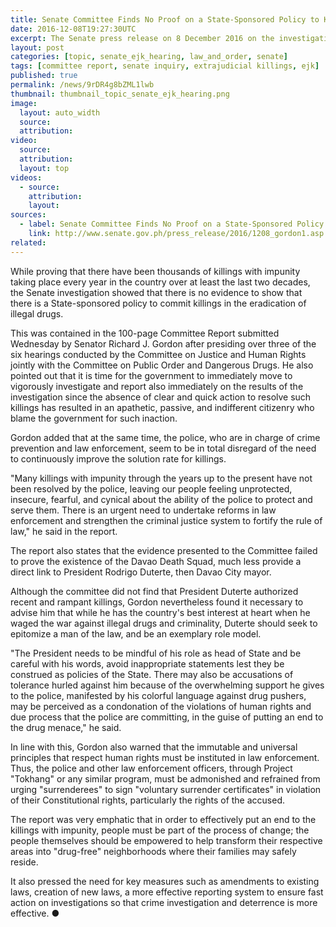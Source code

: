 ```yaml
---
title: Senate Committee Finds No Proof on a State-Sponsored Policy to Kill
date: 2016-12-08T19:27:30UTC
excerpt: The Senate press release on 8 December 2016 on the investigation in aid of legislation of the recent extrajudicial killings and summary executions of suspected criminals after several joint committee hearings.
layout: post
categories: [topic, senate_ejk_hearing, law_and_order, senate]
tags: [committee report, senate inquiry, extrajudicial killings, ejk]
published: true
permalink: /news/9rDR4g8bZML1lwb
thumbnail: thumbnail_topic_senate_ejk_hearing.png
image:
  layout: auto_width
  source: 
  attribution: 
video:
  source: 
  attribution: 
  layout: top
videos:
  - source: 
    attribution: 
    layout: 
sources:
  - label: Senate Committee Finds No Proof on a State-Sponsored Policy to Kill (Senate of the Republic of the Philippines)
    link: http://www.senate.gov.ph/press_release/2016/1208_gordon1.asp
related:
---
```


While proving that there have been thousands of killings with impunity taking place every year in the country over at least the last two decades, the Senate investigation showed that there is no evidence to show that there is a State-sponsored policy to commit killings in the eradication of illegal drugs.

This was contained in the 100-page Committee Report submitted Wednesday by Senator Richard J. Gordon after presiding over three of the six hearings conducted by the Committee on Justice and Human Rights jointly with the Committee on Public Order and Dangerous Drugs. He also pointed out that it is time for the government to immediately move to vigorously investigate and report also immediately on the results of the investigation since the absence of clear and quick action to resolve such killings has resulted in an apathetic, passive, and indifferent citizenry who blame the government for such inaction.

Gordon added that at the same time, the police, who are in charge of crime prevention and law enforcement, seem to be in total disregard of the need to continuously improve the solution rate for killings.

"Many killings with impunity through the years up to the present have not been resolved by the police, leaving our people feeling unprotected, insecure, fearful, and cynical about the ability of the police to protect and serve them. There is an urgent need to undertake reforms in law enforcement and strengthen the criminal justice system to fortify the rule of law," he said in the report.

The report also states that the evidence presented to the Committee failed to prove the existence of the Davao Death Squad, much less provide a direct link to President Rodrigo Duterte, then Davao City mayor.

Although the committee did not find that President Duterte authorized recent and rampant killings, Gordon nevertheless found it necessary to advise him that while he has the country's best interest at heart when he waged the war against illegal drugs and criminality, Duterte should seek to epitomize a man of the law, and be an exemplary role model.

"The President needs to be mindful of his role as head of State and be careful with his words, avoid inappropriate statements lest they be construed as policies of the State. There may also be accusations of tolerance hurled against him because of the overwhelming support he gives to the police, manifested by his colorful language against drug pushers, may be perceived as a condonation of the violations of human rights and due process that the police are committing, in the guise of putting an end to the drug menace," he said.

In line with this, Gordon also warned that the immutable and universal principles that respect human rights must be instituted in law enforcement. Thus, the police and other law enforcement officers, through Project "Tokhang" or any similar program, must be admonished and refrained from urging "surrenderees" to sign "voluntary surrender certificates" in violation of their Constitutional rights, particularly the rights of the accused.

The report was very emphatic that in order to effectively put an end to the killings with impunity, people must be part of the process of change; the people themselves should be empowered to help transform their respective areas into "drug-free" neighborhoods where their families may safely reside.

It also pressed the need for key measures such as amendments to existing laws, creation of new laws, a more effective reporting system to ensure fast action on investigations so that crime investigation and deterrence is more effective.
&#x25cf;
